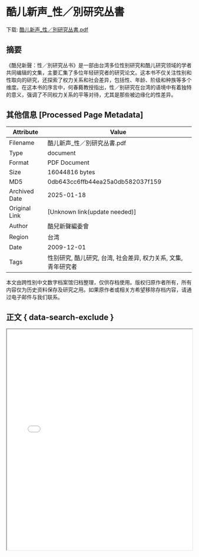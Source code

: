 # 酷儿新声_性／別研究丛書

<!-- tcd_download_link -->
下载: <a href="酷儿新声_性／別研究丛書.pdf" download>酷儿新声_性／別研究丛書.pdf</a>
<!-- tcd_download_link_end -->

## 摘要

<!-- tcd_abstract -->
《酷兒新聲：性／別研究丛书》是一部由台湾多位性别研究和酷儿研究领域的学者共同编辑的文集，主要汇集了多位年轻研究者的研究论文。这本书不仅关注性别和性取向的研究，还探索了权力关系和社会差异，包括性、年龄、阶级和种族等多个维度。在这本书的序言中，何春蕤教授指出，性／别研究在台湾的语境中有着独特的意义，强调了不同权力关系的平等对待，尤其是那些被边缘化的性差异。

<!-- tcd_abstract_end -->

## 其他信息 [Processed Page Metadata]

| Attribute       | Value                                  |
|-----------------|----------------------------------------|
| Filename        | 酷儿新声_性／別研究丛書.pdf                             |
| Type            | document                                 |
| Format          | PDF Document                               |
| Size            | 16044816 bytes                           |
| MD5             | 0db643cc6ffb44ea25a0db582037f159                                  |
| Archived Date   | 2025-01-18                             |
| Original Link   | [Unknown link(update needed)]                         |
| Author          | 酷兒新聲編委會                               |
| Region          | 台湾                               |
| Date            | 2009-12-01                                 |
| Tags            | 性别研究, 酷儿研究, 台湾, 社会差异, 权力关系, 文集, 青年研究者                                 |

本文由跨性别中文数字档案馆归档整理，仅供存档使用。版权归原作者所有，所有内容仅为历史资料保存及研究之用。如果原作者或相关方希望移除存档内容，请通过电子邮件与我们联系。

## 正文 { data-search-exclude }

<!-- tcd_main_text -->
<iframe src="../酷儿新声_性／別研究丛書.pdf" width="100%" height="600px">
    <p>无法显示PDF，请下载查看。</p>
</iframe>
<!-- tcd_main_text_end -->

